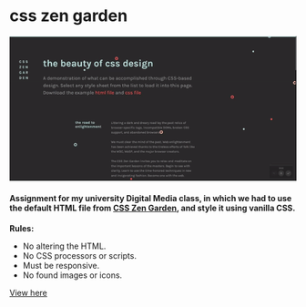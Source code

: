 # css zen garden

![alt text](https://github.com/ypessoa/css-zen-garden/raw/master/docs/preview.gif "Gif preview")
 
#### Assignment for my university Digital Media class, in which we had to use the default HTML file from [CSS Zen Garden](http://csszengarden.com), and style it using vanilla CSS.

**Rules:** 
- No altering the HTML. 
- No CSS processors or scripts. 
- Must be responsive.
- No found images or icons.

[View here](https://ypessoa.github.io/css-zen-garden/)
